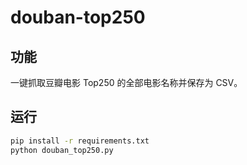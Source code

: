 # douban-top250
## 功能
一键抓取豆瓣电影 Top250 的全部电影名称并保存为 CSV。

## 运行
```bash
pip install -r requirements.txt
python douban_top250.py
